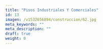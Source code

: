 ```yaml
---
title: "Pisos Industriales Y Comerciales"
id: 13
imagen: /v1532656894/construccion/62.jpg
meta_keywords: ""
meta_description: ""
draft: true
weight: 0
---
```

